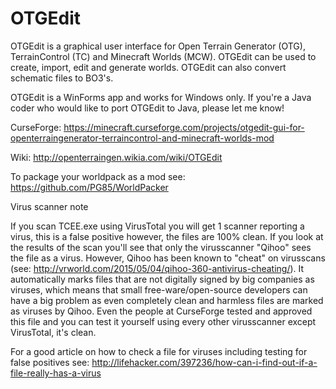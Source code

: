 # OTGEdit

OTGEdit is a graphical user interface for Open Terrain Generator (OTG), TerrainControl (TC) and Minecraft Worlds (MCW). OTGEdit can be used to create, import, edit and generate worlds. OTGEdit can also convert schematic files to BO3's. 

OTGEdit is a WinForms app and works for Windows only. If you're a Java coder who would like to port OTGEdit to Java, please let me know! 

CurseForge: https://minecraft.curseforge.com/projects/otgedit-gui-for-openterraingenerator-terraincontrol-and-minecraft-worlds-mod

Wiki: http://openterraingen.wikia.com/wiki/OTGEdit

To package your worldpack as a mod see: https://github.com/PG85/WorldPacker

Virus scanner note

If you scan TCEE.exe using VirusTotal you will get 1 scanner reporting a virus, this is a false positive however, the files are 100% clean. If you look at the results of the scan you'll see that only the virusscanner "Qihoo" sees the file as a virus. However, Qihoo has been known to "cheat" on virusscans (see: http://vrworld.com/2015/05/04/qihoo-360-antivirus-cheating/). It automatically marks files that are not digitally signed by big companies as viruses, which means that small free-ware/open-source developers can have a big problem as even completely clean and harmless files are marked as viruses by Qihoo. Even the people at CurseForge tested and approved this file and you can test it yourself using every other virusscanner except VirusTotal, it's clean.

For a good article on how to check a file for viruses including testing for false positives see: http://lifehacker.com/397236/how-can-i-find-out-if-a-file-really-has-a-virus
